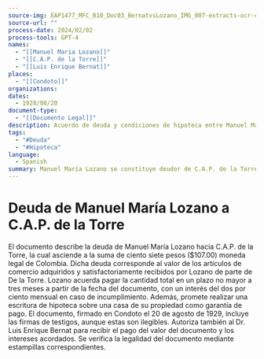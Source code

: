 ```yaml
---
source-img: EAP1477_MFC_B10_Doc03_BernatvsLozano_IMG_007-extracts-ocr-cleaned.md
source-url: ""
process-date: 2024/02/02
process-tools: GPT-4
names:
  - "[[Manuel Maria Lozano]]"
  - "[[C.A.P. de la Torre]]"
  - "[[Luis Enrique Bernat]]"
places:
  - "[[Condoto]]"
organizations: 
dates:
  - 1928/08/20
document-type:
  - "[[Documento Legal]]"
description: Acuerdo de deuda y condiciones de hipoteca entre Manuel María Lozano y C.A.P. de la Torre.
tags:
  - "#Deuda"
  - "#Hipoteca"
language:
  - Spanish
summary: Manuel María Lozano se constituye deudor de C.A.P. de la Torre por $107.00, con un acuerdo de pago e hipoteca sobre una propiedad.
---
```

# Deuda de Manuel María Lozano a C.A.P. de la Torre

El documento describe la deuda de Manuel María Lozano hacia C.A.P. de la Torre, la cual asciende a la suma de ciento siete pesos ($107.00) moneda legal de Colombia. Dicha deuda corresponde al valor de los artículos de comercio adquiridos y satisfactoriamente recibidos por Lozano de parte de De la Torre. Lozano acuerda pagar la cantidad total en un plazo no mayor a tres meses a partir de la fecha del documento, con un interés del dos por ciento mensual en caso de incumplimiento. Además, promete realizar una escritura de hipoteca sobre una casa de su propiedad como garantía de pago. El documento, firmado en Condoto el 20 de agosto de 1929, incluye las firmas de testigos, aunque estas son ilegibles. Autoriza también al Dr. Luis Enrique Bernat para recibir el pago del valor del documento y los intereses acordados. Se verifica la legalidad del documento mediante estampillas correspondientes.